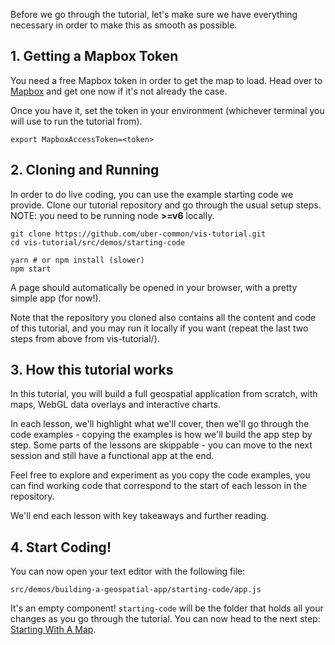 Before we go through the tutorial, let's make sure we have everything necessary
in order to make this as smooth as possible.

## 1. Getting a Mapbox Token

You need a free Mapbox token in order to get the map to load.
Head over to [Mapbox](https://www.mapbox.com/help/define-access-token/) and get
one now if it's not already the case.

Once you have it, set the token in your environment (whichever terminal you will
use to run the tutorial from).
```
export MapboxAccessToken=<token>
```

## 2. Cloning and Running

In order to do live coding, you can use the example starting code we provide.
Clone our tutorial repository and go through the usual setup steps. NOTE: you
need to be running node **>=v6** locally.
```
git clone https://github.com/uber-common/vis-tutorial.git
cd vis-tutorial/src/demos/starting-code

yarn # or npm install (slower)
npm start
```

A page should automatically be opened in your browser, with a pretty simple app (for now!).

Note that the repository you cloned also contains all the content and code of this tutorial, and you may run it locally if you want (repeat the last two steps from above from vis-tutorial/).

## 3. How this tutorial works

In this tutorial, you will build a full geospatial application from scratch, with maps, WebGL data overlays and interactive charts. 

In each lesson, we'll highlight what we'll cover, then we'll go through the code examples - copying the examples is how we'll build the app step by step. Some parts of the lessons are skippable - you can move to the next session and still have a functional app at the end. 

Feel free to explore and experiment as you copy the code examples, you can find working code that correspond to the start of each lesson in the repository.

We'll end each lesson with key takeaways and further reading.

## 4. Start Coding!

You can now open your text editor with the following file:

```
src/demos/building-a-geospatial-app/starting-code/app.js
```

It's an empty component! `starting-code` will be the folder that holds all your
changes as you go through the tutorial. You can now head to the next step:
[Starting With A Map](#/building-a-geospatial-app/1-starting-with-a-map).
